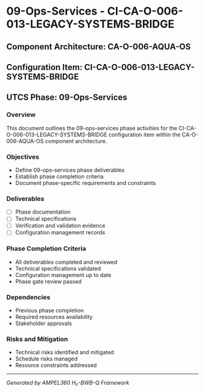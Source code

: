 # 09-Ops-Services - CI-CA-O-006-013-LEGACY-SYSTEMS-BRIDGE

## Component Architecture: CA-O-006-AQUA-OS
## Configuration Item: CI-CA-O-006-013-LEGACY-SYSTEMS-BRIDGE
## UTCS Phase: 09-Ops-Services

### Overview
This document outlines the 09-ops-services phase activities for the CI-CA-O-006-013-LEGACY-SYSTEMS-BRIDGE configuration item within the CA-O-006-AQUA-OS component architecture.

### Objectives
- Define 09-ops-services phase deliverables
- Establish phase completion criteria
- Document phase-specific requirements and constraints

### Deliverables
- [ ] Phase documentation
- [ ] Technical specifications
- [ ] Verification and validation evidence
- [ ] Configuration management records

### Phase Completion Criteria
- All deliverables completed and reviewed
- Technical specifications validated
- Configuration management up to date
- Phase gate review passed

### Dependencies
- Previous phase completion
- Required resources availability
- Stakeholder approvals

### Risks and Mitigation
- Technical risks identified and mitigated
- Schedule risks managed
- Resource constraints addressed

---
*Generated by AMPEL360 H₂-BWB-Q Framework*
